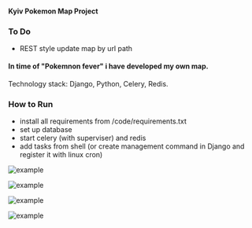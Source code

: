 #### Kyiv Pokemon Map Project


### To Do
- REST style update map by url path





#### In time of "Pokemnon fever" i have developed my own map.
Technology stack: Django, Python, Celery, Redis.

### How to Run
- install all requirements from /code/requirements.txt
- set up database
- start celery (with superviser) and redis
- add tasks from shell (or create management command in Django and register it with linux cron)

![example](https://s3-eu-west-1.amazonaws.com/bernatskyys/admin/Screenshot+from+2016-07-26+21%3A27%3A11.png)


![example](https://s3-eu-west-1.amazonaws.com/bernatskyys/admin/sssssssssssssssdsfsfwe.jpg)

![example](https://s3-eu-west-1.amazonaws.com/bernatskyys/admin/Screenshot+from+2016-07-23+21%3A12%3A36.png)

 
![example](https://s3-eu-west-1.amazonaws.com/bernatskyys/admin/Screenshot+from+2016-07-23+20%3A13%3A57.png)

